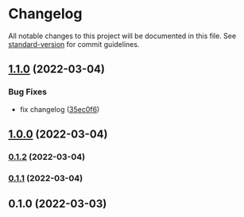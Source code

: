 # Changelog

All notable changes to this project will be documented in this file. See [standard-version](https://github.com/conventional-changelog/standard-version) for commit guidelines.

## [1.1.0](https://github.com/SaYmon161/versioning-tests/compare/v1.0.0...v1.1.0) (2022-03-04)


### Bug Fixes

* fix changelog ([35ec0f6](https://github.com/SaYmon161/versioning-tests/commits/35ec0f6a7d5aa631e40f0c92d294f1dafd64ef50))

## [1.0.0](https://github.com/SaYmon161/versioning-tests/compare/v0.1.2...v1.0.0) (2022-03-04)

### [0.1.2](https://github.com/SaYmon161/versioning-tests/compare/v0.1.1...v0.1.2) (2022-03-04)

### [0.1.1](https://github.com/SaYmon161/versioning-tests/compare/v0.1.0...v0.1.1) (2022-03-04)

## 0.1.0 (2022-03-03)

